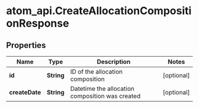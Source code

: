 # atom_api.CreateAllocationCompositionResponse

## Properties
Name | Type | Description | Notes
------------ | ------------- | ------------- | -------------
**id** | **String** | ID of the allocation composition | [optional] 
**createDate** | **String** | Datetime the allocation composition was created | [optional] 


